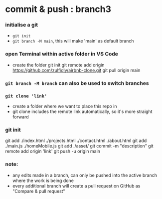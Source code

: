 # commit & push : branch3

### initialise a git
- ```git init```
- ```git branch -M main```, this will make 'main' as default branch


### open Terminal within active folder in VS Code
- create the folder
git init
git remote add origin https://github.com/zulfidly/airbnb-clone.git
git pull origin main

### ```git branch -M branch``` can also be used to switch branches
### 

### ```git clone 'link'```
- create a folder where we want to place this repo in
- git clone includes the remote link automatically, so it's more straight forward

### git init
git add ./index.html ./projects.html ./contact.html ./about.html
git add ./main.js ./homeMobile.js
git add ./asset/
git commit -m "description"
git remote add origin 'link'
git push -u origin main

### note:
- any edits made in a branch, can only be pushed into the active branch where the work is being done
- every additional branch will create a pull request on GitHub as "Compare & pull request"
